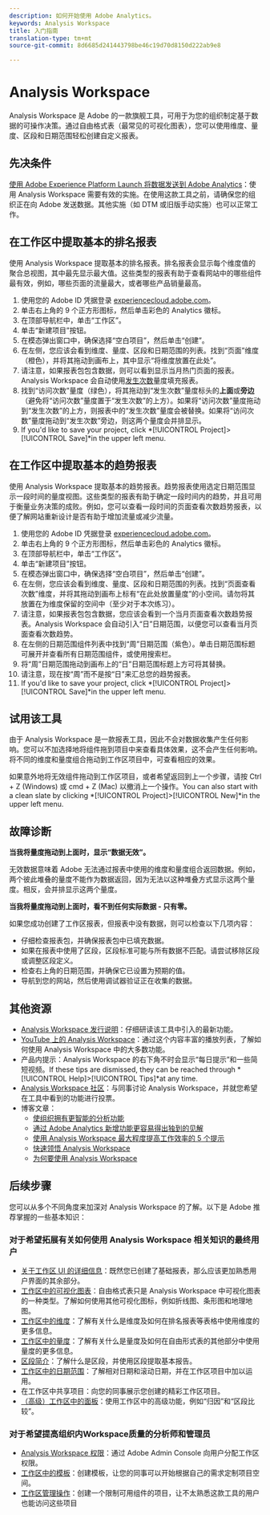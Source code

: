 ```yaml
---
description: 如何开始使用 Adobe Analytics。
keywords: Analysis Workspace
title: 入门指南
translation-type: tm+mt
source-git-commit: 8d6685d241443798be46c19d70d8150d222ab9e8

---
```



# Analysis Workspace

Analysis Workspace 是 Adobe 的一款旗舰工具，可用于为您的组织制定基于数据的可操作决策。通过自由格式表（最常见的可视化图表），您可以使用维度、量度、区段和日期范围轻松创建自定义报表。

## 先决条件

[使用 Adobe Experience Platform Launch 将数据发送到 Adobe Analytics](/help/implement/launch/validate-publish-prod.md)：使用 Analysis Workspace 需要有效的实施。在使用这款工具之前，请确保您的组织正在向 Adobe 发送数据。其他实施（如 DTM 或旧版手动实施）也可以正常工作。

## 在工作区中提取基本的排名报表

使用 Analysis Workspace 提取基本的排名报表。排名报表会显示每个维度值的聚合总视图，其中最先显示最大值。这些类型的报表有助于查看网站中的哪些组件最有效，例如，哪些页面的流量最大，或者哪些产品销量最高。

1. 使用您的 Adobe ID 凭据登录 [experiencecloud.adobe.com](https://experiencecloud.adobe.com)。
2. 单击右上角的 9 个正方形图标，然后单击彩色的 Analytics 徽标。
3. 在顶部导航栏中，单击“工作区”。
4. 单击“新建项目”按钮。
5. 在模态弹出窗口中，确保选择“空白项目”，然后单击“创建”。
6. 在左侧，您应该会看到维度、量度、区段和日期范围的列表。找到“页面”维度（橙色），并将其拖动到画布上，其中显示“将维度放置在此处”。
7. 请注意，如果报表包包含数据，则可以看到显示当月热门页面的报表。Analysis Workspace 会自动使用[发生次数](/help/components/c-variables/c-metrics/metrics-occurrences.md)量度填充报表。
8. 找到“访问次数”量度（绿色），将其拖动到“发生次数”量度标头的&#x200B;**上面**&#x200B;或&#x200B;**旁边**（避免将“访问次数”量度置于“发生次数”的上方）。如果将“访问次数”量度拖动到“发生次数”的上方，则报表中的“发生次数”量度会被替换。如果将“访问次数”量度拖动到“发生次数”旁边，则这两个量度会并排显示。
9. If you&#39;d like to save your project, click *[!UICONTROL Project]>[!UICONTROL Save]*in the upper left menu.

## 在工作区中提取基本的趋势报表

使用 Analysis Workspace 提取基本的趋势报表。趋势报表使用选定日期范围显示一段时间的量度视图。这些类型的报表有助于确定一段时间内的趋势，并且可用于衡量业务决策的成败。例如，您可以查看一段时间的页面查看次数趋势报表，以便了解网站重新设计是否有助于增加流量或减少流量。

1. 使用您的 Adobe ID 凭据登录 [experiencecloud.adobe.com](https://experiencecloud.adobe.com)。
2. 单击右上角的 9 个正方形图标，然后单击彩色的 Analytics 徽标。
3. 在顶部导航栏中，单击“工作区”。
4. 单击“新建项目”按钮。
5. 在模态弹出窗口中，确保选择“空白项目”，然后单击“创建”。
6. 在左侧，您应该会看到维度、量度、区段和日期范围的列表。找到“页面查看次数”维度，并将其拖动到画布上标有“在此处放置量度”的小空间。请勿将其放置在为维度保留的空间中（至少对于本次练习）。
7. 请注意，如果报表包包含数据，您应该会看到一个当月页面查看次数趋势报表。Analysis Workspace 会自动引入“日”日期范围，以便您可以查看当月页面查看次数趋势。
8. 在左侧的日期范围组件列表中找到“周”日期范围（紫色）。单击日期范围标题可展开并查看所有日期范围组件，或使用搜索栏。
9. 将“周”日期范围拖动到画布上的“日”日期范围标题上方可将其替换。
10. 请注意，现在按“周”而不是按“日”来汇总您的趋势报表。
11. If you&#39;d like to save your project, click *[!UICONTROL Project]>[!UICONTROL Save]*in the upper left menu.

## 试用该工具

由于 Analysis Workspace 是一款报表工具，因此不会对数据收集产生任何影响。您可以不加选择地将组件拖到项目中来查看具体效果，这不会产生任何影响。将不同的维度和量度组合拖动到工作区项目中，可查看相应的效果。

如果意外地将无效组件拖动到工作区项目，或者希望返回到上一个步骤，请按 Ctrl + Z (Windows) 或 cmd + Z (Mac) 以撤消上一个操作。You can also start with a clean slate by clicking *[!UICONTROL Project]>[!UICONTROL New]*in the upper left menu.

## 故障诊断

**当我将量度拖动到上面时，显示“数据无效”。**

无效数据意味着 Adobe 无法通过报表中使用的维度和量度组合返回数据。例如，两个彼此堆叠的量度不能作为数据返回，因为无法以这种堆叠方式显示这两个量度。相反，会并排显示这两个量度。

**当我将量度拖动到上面时，看不到任何实际数据 - 只有零。**

如果您成功创建了工作区报表，但报表中没有数据，则可以检查以下几项内容：

* 仔细检查报表包，并确保报表包中已填充数据。
* 如果在报表中使用了区段，区段标准可能与所有数据不匹配。请尝试移除区段或调整区段定义。
* 检查右上角的日期范围，并确保它已设置为预期的值。
* 导航到您的网站，然后使用调试器验证正在收集的数据。

## 其他资源

* [Analysis Workspace 发行说明](/help/analyze/analysis-workspace/new-features-in-analysis-workspace.md)：仔细研读该工具中引入的最新功能。
* [YouTube 上的 Analysis Workspace](https://www.youtube.com/playlist?list=PL2tCx83mn7GuNnQdYGOtlyCu0V5mEZ8sS)：通过这个内容丰富的播放列表，了解如何使用 Analysis Workspace 中的大多数功能。
* 产品内提示：Analysis Workspace 的右下角不时会显示“每日提示”和一些简短视频。If these tips are dismissed, they can be reached through *[!UICONTROL Help]>[!UICONTROL Tips]*at any time.
* [Analysis Workspace 社区](https://forums.adobe.com/community/experience-cloud/analytics-cloud/analytics/analysis-workspace)：与同事讨论 Analysis Workspace，并就您希望在工具中看到的功能进行投票。
* 博客文章：
   * [使组织拥有更智能的分析功能](https://blogs.adobe.com/digitalmarketing/analytics/adobe-analytics-fall-2016-release-empowering-organizations-smarter-analysis/)
   * [通过 Adobe Analytics 新增功能更容易得出独到的见解](https://blogs.adobe.com/digitalmarketing/analytics/new-adobe-analytics-capabilities-make-powerful-insights-accessible/)
   * [使用 Analysis Workspace 最大程度提高工作效率的 5 个提示](https://blogs.adobe.com/digitalmarketing/analytics/5-tips-maximize-productivity-analysis-workspace/)
   * [快速领悟 Analysis Workspace](https://blogs.adobe.com/digitalmarketing/analytics/faster-insights-with-the-analysis-workspace/)
   * [为何要使用 Analysis Workspace](https://blogs.adobe.com/digitalmarketing/analytics/why-you-should-be-using-analysis-workspace-in-adobe-analytics/)

## 后续步骤

您可以从多个不同角度来加深对 Analysis Workspace 的了解。以下是 Adobe 推荐掌握的一些基本知识：

### 对于希望拓展有关如何使用 Analysis Workspace 相关知识的最终用户

* [关于工作区 UI 的详细信息](/help/analyze/analysis-workspace/build-workspace-project/t-freeform-project.md)：既然您已创建了基础报表，那么应该更加熟悉用户界面的其余部分。
* [工作区中的可视化图表](/help/analyze/analysis-workspace/visualizations/freeform-analysis-visualizations.md)：自由格式表只是 Analysis Workspace 中可视化图表的一种类型。了解如何使用其他可视化图标，例如折线图、条形图和地理地图。
* [工作区中的维度](/help/analyze/analysis-workspace/components/dimensions/t-breakdown-fa.md)：了解有关什么是维度及如何在排名报表等表格中使用维度的更多信息。
* [工作区中的量度](/help/analyze/analysis-workspace/components/apply-create-metrics.md)：了解有关什么是量度及如何在自由形式表的其他部分中使用量度的更多信息。
* [区段简介](/help/analyze/analysis-workspace/components/t-freeform-project-segment.md)：了解什么是区段，并使用区段提取基本报告。
* [工作区中的日期范围](/help/analyze/analysis-workspace/components/calendar-date-ranges/calendar.md)：了解相对日期和滚动日期，并在工作区项目中加以运用。
* 在工作区中共享项目：向您的同事展示您创建的精彩工作区项目。
* [（高级）工作区中的面板](/help/analyze/analysis-workspace/c-panels/panels.md)：使用工作区中的高级功能，例如“归因”和“区段比较”。

### 对于希望提高组织内Workspace质量的分析师和管理员

* [Analysis Workspace 权限](https://docs.adobe.com/content/help/zh-Hans/core-services/interface/manage-users-and-products/admin-getting-started.html)：通过 Adobe Admin Console 向用户分配工作区权限。
* [工作区中的模板](/help/analyze/analysis-workspace/build-workspace-project/starter-projects.md)：创建模板，让您的同事可以开始根据自己的需求定制项目空间。
* [工作区管理操作](/help/analyze/analysis-workspace/curate-share/curate.md)：创建一个限制可用组件的项目，让不太熟悉这款工具的用户也能访问这些项目
